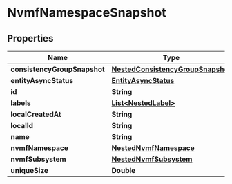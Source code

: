 

# NvmfNamespaceSnapshot


## Properties

Name | Type | Description | Notes
------------ | ------------- | ------------- | -------------
**consistencyGroupSnapshot** | [**NestedConsistencyGroupSnapshot**](NestedConsistencyGroupSnapshot.md) |  |  [optional]
**entityAsyncStatus** | [**EntityAsyncStatus**](EntityAsyncStatus.md) |  |  [optional]
**id** | **String** |  | 
**labels** | [**List&lt;NestedLabel&gt;**](NestedLabel.md) |  |  [optional]
**localCreatedAt** | **String** |  | 
**localId** | **String** |  | 
**name** | **String** |  | 
**nvmfNamespace** | [**NestedNvmfNamespace**](NestedNvmfNamespace.md) |  |  [optional]
**nvmfSubsystem** | [**NestedNvmfSubsystem**](NestedNvmfSubsystem.md) |  | 
**uniqueSize** | **Double** |  | 



